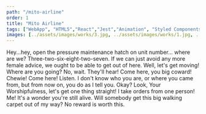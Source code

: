 ```yaml
---
path: "/mito-airline"
order: 1
title: "Mito Airline"
tags: ["WebApp", "HTML5","React","Jest","Animation", "Styled Components"]
images: [../assets/images/works/3.jpg, ../assets/images/works/1.jpg, ../assets/images/works/2.jpg]
---
```


Hey...hey, open the pressure maintenance hatch on unit number... where are we? Three-two-six-eight-two-seven. If we can just avoid any more female advice, we ought to be able to get out of here. Well, let's get moving! Where are you going? No, wait. They'll hear! Come here, you big coward! Chewie! Come here! Listen. I don't know who you are, or where you came from, but from now on, you do as I tell you. Okay? Look, Your Worshipfulness, let's get one thing straight! I take orders from one person! Me! It's a wonder you're still alive. Will somebody get this big walking carpet out of my way? No reward is worth this.
